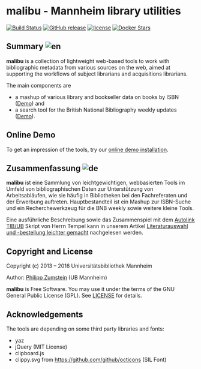 # malibu - Mannheim library utilities

[![Build Status](https://travis-ci.org/UB-Mannheim/malibu.svg?branch=master)](https://travis-ci.org/UB-Mannheim/malibu)
[![GitHub release](https://img.shields.io/github/release/UB-Mannheim/malibu.svg?maxAge=2592000)](https://github.com/UB-Mannheim/malibu/releases)
[![license](https://img.shields.io/github/license/UB-Mannheim/malibu.svg?maxAge=2592000)](https://github.com/UB-Mannheim/malibu/blob/master/LICENSE)
[![Docker Stars](https://img.shields.io/docker/pulls/ubma/malibu.svg?maxAge=2592000)](https://hub.docker.com/r/ubma/malibu/)

## Summary ![en](http://bib.uni-mannheim.de/fileadmin/scripts/flag_en.jpeg)

**malibu** is a collection of lightweight web-based tools to work with
bibliographic metadata from various sources on the web, aimed at supporting the
workflows of subject librarians and acquisitions librarians.

The main components are

* a mashup of various library and bookseller data on books by ISBN
  ([Demo](http://data.bib.uni-mannheim.de/malibu/isbn/suche.html)) and
* a search tool for the British National Bibliography weekly updates
  ([Demo](http://data.bib.uni-mannheim.de/malibu/bnb/recherche.php)).

## Online Demo

To get an impression of the tools, try our [online demo installation](http://data.bib.uni-mannheim.de/services/).

## Zusammenfassung ![de](http://bib.uni-mannheim.de/fileadmin/scripts/flag_de.jpeg)

**malibu** ist eine Sammlung von leichtgewichtigen, webbasierten Tools im Umfeld
von bibliographischen Daten zur Unterstützung von Arbeitsabläufen, wie sie
häufig in Bibliotheken bei den Fachreferaten und der Erwerbung auftreten.
Hauptbestandteil ist ein Mashup zur ISBN-Suche und ein Recherchewerkzeug für die
BNB weekly sowie weitere kleine Tools.

Eine ausführliche Beschreibung sowie das Zusammenspiel mit dem [Autolink
TIB/UB](http://www.tempelb.de/autolink-tibub/) Skript von Herrn Tempel kann in
unserem Artikel [Literaturauswahl und -bestellung leichter
gemacht](https://ub-madoc.bib.uni-mannheim.de/38826/) nachgelesen werden.

## Copyright and License

Copyright (c) 2013 – 2016 Universitätsbibliothek Mannheim

Author: [Philipp Zumstein](https://github.com/zuphilip) (UB Mannheim)

**malibu** is Free Software. You may use it under the terms of the GNU General
Public License (GPL). See [LICENSE](./LICENSE) for details.

## Acknowledgements

The tools are depending on some third party libraries and fonts:

* yaz
* jQuery (MIT License)
* clipboard.js
* clippy.svg from https://github.com/github/octicons (SIL Font)



